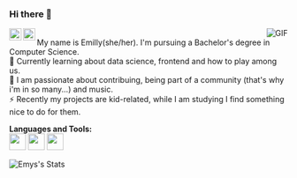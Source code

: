 ### Hi there 🌈

<a href="https://www.linkedin.com/in/emilly-de-albuquerque-oliveira-59837118b/">
  <img align="left" alt="Emilly's LinkdeIn" width="22px" src="https://cdn.jsdelivr.net/npm/simple-icons@v3/icons/linkedin.svg" />
</a>
<a href="https://twitter.com/emys_alb">
  <img align="left" alt="Emilly's Twitter" width="22px" src="https://cdn.jsdelivr.net/npm/simple-icons@3.10.0/icons/twitter.svg" />
</a>

<img align="right" alt="GIF" src="https://miro.medium.com/max/480/0*tWkX7jycteZn1qbC.gif" />

<br> My name is Emilly(she/her). I'm pursuing a Bachelor's degree in Computer Science. 
<br> 🔭 Currently learning about data science, frontend and how to play among us.
<br> 🌱 I am passionate about contribuing, being part of a community (that's why i'm in so many...) and music.
<br> ⚡ Recently my projects are kid-related, while I am studying I find something nice to do for them.

**Languages and Tools:**  
<code><img height="30" src="https://www.iconfinder.com/data/icons/logos-and-brands-adobe/512/267_Python-512.png"></code>
<code><img height="30" src="https://cdn.icon-icons.com/icons2/2108/PNG/512/javascript_icon_130900.png"></code>
<code><img height="30" src="https://www.flaticon.com/svg/static/icons/svg/226/226777.svg"></code>

![Emys's Stats](https://github-readme-stats.vercel.app/api?username=emys-alb)
